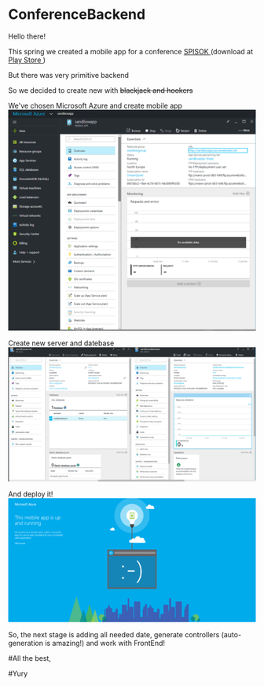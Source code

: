 # ConferenceBackend

Hello there!

This spring we created a mobile app for a conference <a href="http://spisok.math.spbu.ru/2016/"> SPISOK </a> (download at<a href="https://play.google.com/store/apps/details?id=com.pfedotovsky.spisok"> Play Store </a>)

But there was very primitive backend

So we decided to create new with <strike>blackjack and hookers</strike>

We've chosen Microsoft Azure and create mobile app 
![](screenshots/mobile_app.png)

Create new server and datebase
![](screenshots/server&db.png)

And deploy it!
![](screenshots/good_mood.png)

So, the next stage is adding all needed date, generate controllers (auto-generation is amazing!) and work with FrontEnd!

#All the best,

#Yury
